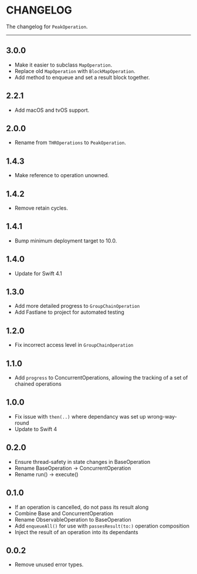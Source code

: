 # CHANGELOG

The changelog for `PeakOperation`.

--------------------------------------

3.0.0
-----
- Make it easier to subclass `MapOperation`.
- Replace old `MapOperation` with `BlockMapOperation`.
- Add method to enqueue and set a result block together.

2.2.1
-----
- Add macOS and tvOS support.

2.0.0
-----
- Rename from `THROperations` to `PeakOperation`.

1.4.3
-----
- Make reference to operation unowned.

1.4.2
-----
- Remove retain cycles.

1.4.1
-----
- Bump minimum deployment target to 10.0.

1.4.0
-----
- Update for Swift 4.1

1.3.0
-----
- Add more detailed progress to `GroupChainOperation`
- Add Fastlane to project for automated testing

1.2.0
-----
- Fix incorrect access level in `GroupChainOperation`

1.1.0
-----
- Add `progress` to ConcurrentOperations, allowing the tracking of a set of chained operations

1.0.0
-----
- Fix issue with `then(..)` where dependancy was set up wrong-way-round
- Update to Swift 4

0.2.0
-----
- Ensure thread-safety in state changes in BaseOperation
- Rename BaseOperation -> ConcurrentOperation
- Rename run() -> execute()

0.1.0
-----
- If an operation is cancelled, do not pass its result along
- Combine Base and ConcurrentOperation
- Rename ObservableOperation to BaseOperation
- Add `enqueueAll()` for use with `passesResult(to:)` operation composition
- Inject the result of an operation into its dependants

0.0.2
-----
- Remove unused error types.
